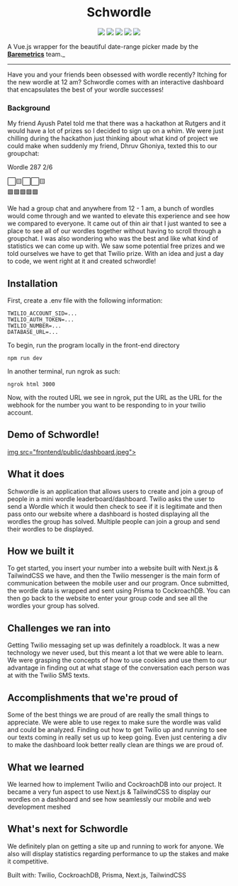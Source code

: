 <h1 align="center">Schwordle</h1>

<p align="center">

<img src="https://img.shields.io/badge/made%20by-ayushnpatel, abhitejbokka-blue.svg" >

<img src="https://img.shields.io/badge/next.js-12.1.0-green.svg">

<img src="https://badges.frapsoft.com/os/v1/open-source.svg?v=103" >

<img src="https://img.shields.io/github/stars/silent-lad/Vue2BaremetricsCalendar.svg?style=flat">

<img src="https://img.shields.io/badge/PRs-welcome-brightgreen.svg?style=flat">
</p>

A Vue.js wrapper for the beautiful date-range picker made by the **[Baremetrics](https://baremetrics.com)** team._

---


Have you and your friends been obsessed with wordle recently? Itching for the new wordle at 12 am? Schwordle comes with an interactive dashboard that encapsulates the best of your wordle successes!

### Background

My friend Ayush Patel told me that there was a hackathon at Rutgers and it would have a lot of prizes so I decided to sign up on a whim. We were just chilling during the hackathon just thinking about what kind of project we could make when suddenly my friend, Dhruv Ghoniya, texted this to our groupchat:

Wordle 287 2/6

⬜🟨⬜⬜🟨                                                                                                                                                   
🟩🟩🟩🟩🟩


We had a group chat and anywhere from 12 - 1 am, a bunch of wordles would come through and we wanted to elevate this experience and see how we compared to everyone. It came out of thin air that I just wanted to see a place to see all of our wordles together without having to scroll through a groupchat. I was also wondering who was the best and like what kind of statistics we can come up with. We saw some potential free prizes and we told ourselves we have to get that Twilio prize. With an idea and just a day to code, we went right at it and created schwordle!

## Installation

First, create a .env file with the following information:
```
TWILIO_ACCOUNT_SID=...
TWILIO_AUTH_TOKEN=...
TWILIO_NUMBER=...
DATABASE_URL=...
```

To begin, run the program locally in the front-end directory

`npm run dev`

In another terminal, run ngrok as such: 

`ngrok html 3000`

Now, with the routed URL we see in ngrok, put the URL as the URL for the webhook for the number you want to be responding to in your twilio account.

## Demo of Schwordle!


[img src="frontend/public/dashboard.jpeg">](http://www.youtube.com/watch?v=-7Tb-z57g6Y "Video Title")


## What it does

Schwordle is an application that allows users to create and join a group of people in a mini wordle leaderboard/dashboard. Twilio asks the user to send a Wordle which it would then check to see if it is legitimate and then pass onto our website where a dashboard is hosted displaying all the wordles the group has solved. Multiple people can join a group and send their wordles to be displayed.

## How we built it
     
To get started, you insert your number into a website built with Next.js & TailwindCSS we have, and then the Twilio messenger is the main form of communication between the mobile user and our program. Once submitted, the wordle data is wrapped and sent using Prisma to CockroachDB. You can then go back to the website to enter your group code and see all the wordles your group has solved.

## Challenges we ran into

Getting Twilio messaging set up was definitely a roadblock. It was a new technology we never used, but this meant a lot that we were able to learn. We were grasping the concepts of how to use cookies and use them to our advantage in finding out at what stage of the conversation each person was at with the Twilio SMS texts.

## Accomplishments that we're proud of

Some of the best things we are proud of are really the small things to appreciate. We were able to use regex to make sure the wordle was valid and could be analyzed. Finding out how to get Twilio up and running to see our texts coming in really set us up to keep going. Even just centering a div to make the dashboard look better really clean are things we are proud of.

## What we learned

We learned how to implement Twilio and CockroachDB into our project. It became a very fun aspect to use Next.js & TailwindCSS to display our wordles on a dashboard and see how seamlessly our mobile and web development meshed

## What's next for Schwordle

We definitely plan on getting a site up and running to work for anyone. We also will display statistics regarding performance to up the stakes and make it competitive.

Built with: Twilio, CockroachDB, Prisma, Next.js, TailwindCSS
